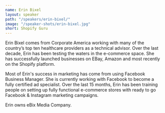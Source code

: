 ```yaml
---
name: Erin Bixel
layout: speaker
path: "/speakers/erin-bixel/"
image: "/speaker-shots/erin-bixel.jpg"
short: Shopify Guru
---
```


Erin Bixel comes from Corporate America working with many of the country’s top ten healthcare providers as a technical advisor.  Over the last decade, Erin has been testing the waters in the e-commerce space.  She has successfully launched businesses on EBay, Amazon and most recently on the Shopify platform.

Most of Erin's success in marketing has come from using Facebook Business Manager.  She is currently working with Facebook to become a fully certified ad specialist.  Over the last 15 months, Erin has been training people on setting up fully functional e-commerce stores with ready to go Facebook & Instagram marketing campaigns. 

Erin owns eBix Media Company.
